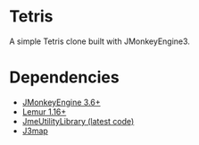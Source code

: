 # Tetris
A simple Tetris clone built with JMonkeyEngine3.

# Dependencies
* [JMonkeyEngine 3.6+](https://github.com/jMonkeyEngine/jmonkeyengine)
* [Lemur 1.16+](https://github.com/jMonkeyEngine-Contributions/Lemur)
* [JmeUtilityLibrary (latest code)](https://github.com/codex128/JmeUtilityLibrary)
* [J3map](https://github.com/codex128/J3map)
